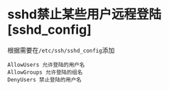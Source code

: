 # sshd禁止某些用户远程登陆[sshd_config]

根据需要在`/etc/ssh/sshd_config`添加

```
AllowUsers 允许登陆的用户名
AllowGroups 允许登陆的组名
DenyUsers 禁止登陆的用户名
```
